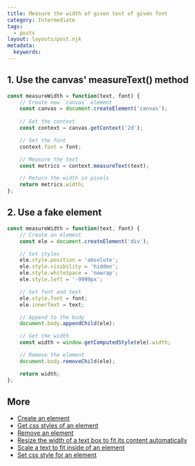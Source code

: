 ```yaml
---
title: Measure the width of given text of given font
category: Intermediate
tags:
  - posts
layout: layouts/post.njk
metadata:
  keywords:
---
```


## 1. Use the canvas' measureText() method

```js
const measureWidth = function(text, font) {
    // Create new `canvas` element
    const canvas = document.createElement('canvas');
    
    // Get the context
    const context = canvas.getContext('2d');

    // Set the font
    context.font = font;

    // Measure the text
    const metrics = context.measureText(text);

    // Return the width in pixels
    return metrics.width;
};
```

## 2. Use a fake element

```js
const measureWidth = function(text, font) {
    // Create an element
    const ele = document.createElement('div');

    // Set styles
    ele.style.position = 'absolute';
    ele.style.visibility = 'hidden';
    ele.style.whiteSpace = 'nowrap';
    ele.style.left = '-9999px';

    // Set font and text
    ele.style.font = font;
    ele.innerText = text;

    // Append to the body
    document.body.appendChild(ele);

    // Get the width
    const width = window.getComputedStyle(ele).width;

    // Remove the element
    document.body.removeChild(ele);

    return width;
};
```

## More

* [Create an element](/create-an-element)
* [Get css styles of an element](/get-css-styles-of-an-element)
* [Remove an element](/remove-an-element)
* [Resize the width of a text box to fit its content automatically](/resize-the-width-of-a-text-box-to-fit-its-content-automatically)
* [Scale a text to fit inside of an element](/scale-a-text-to-fit-inside-of-an-element)
* [Set css style for an element](/set-css-style-for-an-element)